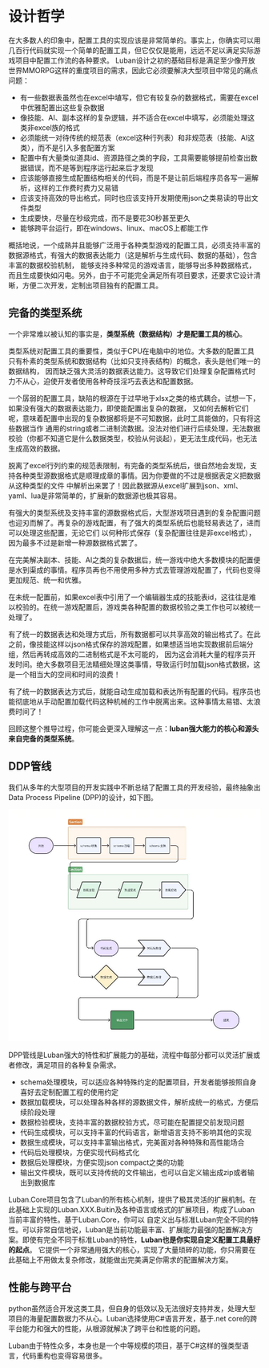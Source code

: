 # 设计哲学

在大多数人的印象中，配置工具的实现应该是非常简单的。事实上，你确实可以用几百行代码就实现一个简单的配置工具，但它仅仅是能用，远远不足以满足实际游戏项目中配置工作流的各种要求。
Luban设计之初的基础目标是满足至少像开放世界MMORPG这样的重度项目的需求，因此它必须要解决大型项目中常见的痛点问题：

- 有一些数据表虽然也在excel中埴写，但它有较复杂的数据格式，需要在excel中优雅配置出这些复杂数据
- 像技能、AI、副本这样的复杂逻辑，并不适合在excel中填写，必须能处理这类非excel族的格式
- 必须能统一对待传统的规范表（excel这种行列表）和非规范表（技能、AI这类），而不是引入多套配置方案
- 配置中有大量类似道具id、资源路径之类的字段，工具需要能够提前检查出数据错误，而不是等到程序运行起来后才发现
- 应该能够直接生成配置结构相关的代码，而是不是让前后端程序员各写一遍解析，这样的工作费时费力又易错
- 应该支持高效的导出格式，同时也应该支持开发期使用json之类易读的导出文件类型
- 生成要快，尽量在秒级完成，而不是要花30秒甚至更久
- 能够跨平台运行，即在windows、linux、macOS上都能工作

概括地说，一个成熟并且能够广泛用于各种类型游戏的配置工具，必须支持丰富的数据源格式，有强大的数据表达能力（这是解析与生成代码、数据的基础），包含丰富的数据校验机制，
能够支持多种常见的游戏语言，能够导出多种数据格式，而且生成要快如闪电。另外，由于不可能完全满足所有项目要求，还要求它设计清晰，方便二次开发，定制出项目独有的配置工具。

## 完备的类型系统

一个非常难以被认知的事实是，**类型系统（数据结构）才是配置工具的核心**。

类型系统对配置工具的重要性，类似于CPU在电脑中的地位。大多数的配置工具只有朴素的类型系统和数据结构（比如只支持表结构）的概念，表头是他们唯一的数据结构，
因而缺乏强大灵活的数据表达能力。这导致它们处理复杂配置格式时力不从心，迫使开发者使用各种奇技淫巧去表达和配置数据。

一个孱弱的配置工具，缺陷的根源在于过早地于xlsx之类的格式耦合。试想一下，如果没有强大的数据表达能力，即使能配置出复杂的数据，
又如何去解析它们呢，意味着配置中出现的复杂数据都将是不可知数据，此时工具能做的，只有将这些数据当作
通用的string或者二进制流数据。没法对他们进行后续处理，无法数据校验（你都不知道它是什么数据类型，校验从何谈起），更无法生成代码，也无法生成高效的数据。

脱离了excel行列约束的规范表限制，有完备的类型系统后，很自然地会发现，支持各种类型源数据格式是顺理成章的事情。因为你要做的不过是根据表定义把数据从这种类型的文件
中解析出来罢了！因此数据源从excel扩展到json、xml、yaml、lua是非常简单的，扩展新的数据源也极其容易。

有强大的类型系统及支持丰富的源数据格式后，大型游戏项目遇到的复杂配置问题也迎刃而解了。再复杂的游戏配置，有了强大的类型系统后也能轻易表达了，进而可以处理这些配置，无论它们
以何种形式保存（复杂配置往往是非excel格式），因为最多不过是新增一种源数据格式罢了。

在完美解决副本、技能、AI之类的复杂数据后，统一游戏中绝大多数模块的配置便是水到渠成的事情。程序员再也不用使用多种方式去管理游戏配置了，代码也变得更加规范、统一和优雅。

在未统一配置前，如果excel表中引用了一个编辑器生成的技能表id，这往往是难以校验的。在统一游戏配置后，游戏类各种配置的数据校验之类工作也可以被统一处理了。

有了统一的数据表达和处理方式后，所有数据都可以共享高效的输出格式了。在此之前，像技能这样以json格式保存的游戏配置，如果想适当地实现数据前后端分组，然后再转成高效的二进制格式是不太可能的，
因为这会消耗大量的程序员开发时间。绝大多数项目无法精细处理这类事情，导致运行时加载json格式数据，这是一个相当大的空间和时间的浪费！

有了统一的数据表达方式后，就能自动生成加载和表达所有配置的代码。程序员也能彻底地从手动配置加载代码这种机械的工作中脱离出来。这种事情太易错、太浪费时间了！

回顾这整个推导过程，你可能会更深入理解这一点：**luban强大能力的核心和源头来自完备的类型系统**。


## DDP管线

我们从多年的大型项目的开发实践中不断总结了配置工具的开发经验，最终抽象出 Data Process Pipeline (DPP)的设计，如下图。


![pipeline](/img/pipeline.jpg)

DPP管线是Luban强大的特性和扩展能力的基础，流程中每部分都可以灵活扩展或者修改，满足项目的各种复杂需求。

- schema处理模块，可以适应各种特殊约定的配置项目，开发者能够按照自身喜好去定制配置工程的使用约定
- 数据加载模块，可以处理各种各样的源数据文件，解析成统一的格式，方便后续阶段处理
- 数据检验模块，支持丰富的数据校验方式，尽可能在配置提交前发现问题
- 代码生成模块，可以支持丰富的代码语言，新增语言支持不影响其他的实现
- 数据生成模块，可以支持丰富输出格式，完美面对各种特殊和高性能场合
- 代码后处理模块，方便实现代码格式化
- 数据后处理模块，方便实现json compact之类的功能
- 输出文件模块，既可以支持传统的文件输出，也可以自定义输出成zip或者输出到数据库


Luban.Core项目包含了Luban的所有核心机制，提供了极其灵活的扩展机制。在此基础上实现的Luban.XXX.Buitin及各种语言或格式的扩展项目，构成了Luban当前丰富的特性。基于Luban.Core，你可以
自定义出与标准Luban完全不同的特性。可以非常自信地说，Luban是当前功能最丰富、扩展能力最强的配置解决方案。即使有完全不同于标准Luban的特性，**Luban也是你实现自定义配置工具最好的起点**。
它提供一个非常通用强大的核心，实现了大量琐碎的功能，你只需要在此基础上不用做太复杂修改，就能做出完美满足你需求的配置解决方案。

## 性能与跨平台

python虽然适合开发这类工具，但自身的低效以及无法很好支持并发，处理大型项目的海量配置数据力不从心。Luban选择使用C#语言开发，基于.net core的跨平台能力和强大的性能，从根源就解决了跨平台和性能的问题。

Luban由于特性众多，本身也是一个中等规模的项目，基于C#这样的强类型语言，代码重构也变得容易很多。
